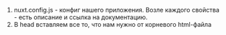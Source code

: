 1. nuxt.config.js - конфиг нашего приложения. Возле каждого свойства - есть описание и ссылка на документацию.
2. В head вставляем все то, что нам нужно от корневого html-файла
